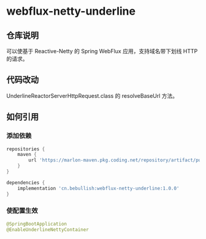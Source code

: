 # webflux-netty-underline

## 仓库说明
可以使基于 Reactive-Netty 的 Spring WebFlux 应用，支持域名带下划线 HTTP 的请求。

## 代码改动
UnderlineReactorServerHttpRequest.class 的 resolveBaseUrl 方法。

## 如何引用

### 添加依赖
```groovy
repositories {
    maven {
        url 'https://marlon-maven.pkg.coding.net/repository/artifact/public/'
    }
}

dependencies {
    implementation 'cn.bebullish:webflux-netty-underline:1.0.0'
}
```

### 使配置生效
```java
@SpringBootApplication
@EnableUnderlineNettyContainer
```